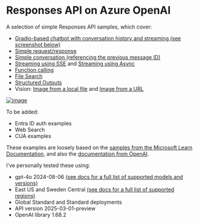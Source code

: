 # Responses API on Azure OpenAI
A selection of simple Responses API samples, which cover:

- [Gradio-based chatbot with conversation history and streaming (see screenshot below)](responses-conversation-stream-gradio.py)
- [Simple request/response](responses-basic-aoai.py)
- [Simple conversation (referencing the previous message ID)](responses-conversation-aoai.py)
- [Streaming using SSE](responses-stream-sse-aoai.py) and [Streaming using Async](responses-stream-async-aoai.py)
- [Function calling](responses-function-weather-aoai.py)
- [File Search](responses-filesearch-aoai.py)
- [Structured Outputs](responses-structured-aoai.py)
- Vision: [Image from a local file](responses-image-aoai.py) and [Image from a URL](responses-imageurl-aoai.py)

[![image](https://github.com/user-attachments/assets/1240305f-5261-427e-8c5a-80286b23ef01)](responses-conversation-stream-gradio.py)

To be added:

- Entra ID auth examples
- Web Search
- CUA examples

These examples are loosely based on the [samples from the Microsoft Learn Documentation](https://learn.microsoft.com/azure/ai-services/openai/how-to/responses), and also the [documentation from OpenAI](https://platform.openai.com/docs/api-reference/responses/create).

I've personally tested these using:

- gpt-4o 2024-08-06 [(see docs for a full list of supported models and versions)](https://learn.microsoft.com/azure/ai-services/openai/how-to/responses?tabs=python-secure#model-support)
- East US and Sweden Central [(see docs for a full list of supported regions)](https://learn.microsoft.com/azure/ai-services/openai/how-to/responses?tabs=python-secure#region-availability)
- Global Standard and Standard deployments
- API version 2025-03-01-preview
- OpenAI library 1.68.2
